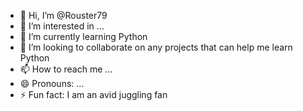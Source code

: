 - 👋 Hi, I’m @Rouster79
- 👀 I’m interested in ...
- 🌱 I’m currently learning Python
- 💞️ I’m looking to collaborate on any projects that can help me learn Python
- 📫 How to reach me ...
- 😄 Pronouns: ...
- ⚡ Fun fact: I am an avid juggling fan

<!---
Rouster79/Rouster79 is a ✨ special ✨ repository because its `README.md` (this file) appears on your GitHub profile.
You can click the Preview link to take a look at your changes.
--->
